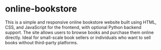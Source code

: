 # online-bookstore
This is a simple and responsive online bookstore website built using HTML, CSS, and JavaScript for the frontend, with optional Python backend support. The site allows users to browse books and purchase them online directly. Ideal for small-scale book sellers or individuals who want to sell books without third-party platforms.
